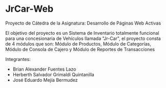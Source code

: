 # JrCar-Web

Proyecto de Cátedra de la Asignatura: Desarrollo de Páginas Web Activas

El objetivo del proyecto es un Sistema de Inventario totalmente funcional para una concesionaria de Vehículos llamada "Jr-Car", el proyecto consta de 4 módulos que son: Módulo de Productos, Módulo de Categorías, Módulo de Consola de Cajero y Módulo de Reportes de Transacciones

Integrantes:
- Brian Alexander Fuentes Lazo
- Herberth Salvador Grimaldi Quintanilla
- José Eduardo Mejía Bermudez
